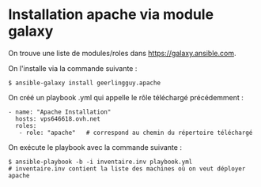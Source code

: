 # Installation apache via module galaxy

On trouve une liste de modules/roles dans https://galaxy.ansible.com.

On l'installe via la commande suivante :
```
$ ansible-galaxy install geerlingguy.apache
```

On créé un playbook .yml qui appelle le rôle téléchargé précédemment :
```
- name: "Apache Installation"
  hosts: vps646618.ovh.net
  roles: 
   - role: "apache"   # correspond au chemin du répertoire téléchargé
```

On exécute le playbook avec la commande suivante :
```
$ ansible-playbook -b -i inventaire.inv playbook.yml 
# inventaire.inv contient la liste des machines où on veut déployer apache
```